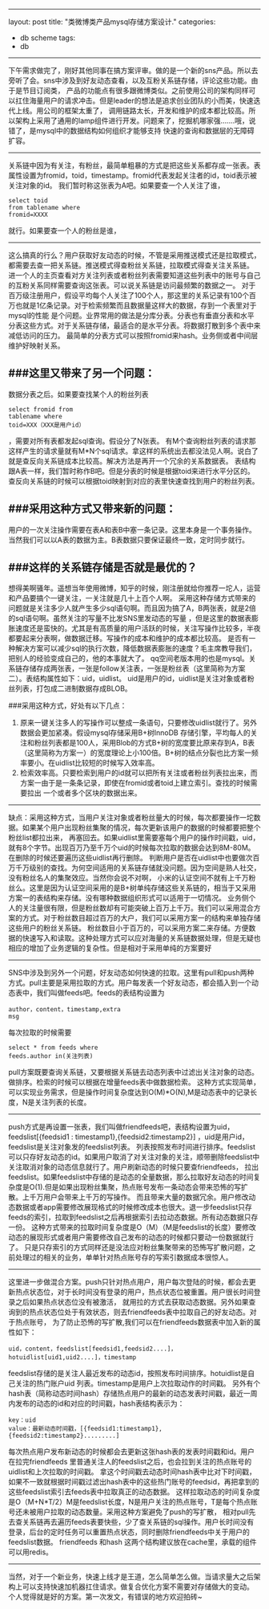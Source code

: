 ---
layout: post
title: "类微博类产品mysql存储方案设计."
categories:
- db scheme 
tags:
- db



----

下午需求做完了，刚好其他同事在搞方案评审。做的是一个新的sns产品。所以去旁听了会。sns中涉及到好友动态查看，以及互粉关系链存储，评论这些功能。由于是节目订阅类， 产品的功能点有很多跟微博类似。之前使用公司的架构同样可以扛住海量用户的请求冲击。但是leader的想法是追求创业团队的小而美，快速迭代上线。用公司的框架太重了， 调用链路太长，开发和维护的成本都比较高。所以架构上采用了通用的lamp组件进行开发。问题来了，挖掘机哪家强.......哦，说错了，是mysql中的数据结构如何组织才能够支持 快速的查询和数据层的无障碍扩容。 

----
关系链中因为有关注，有粉丝，最简单粗暴的方式是把这些关系都存成一张表。表属性设置为fromid，toid，timestamp。fromid代表发起关注者的id，toid表示被关注对象的id。 我们暂时称这张表为A吧。如果要查一个人关注了谁，<pre><code>select toid from tablename where fromid=XXXX</code></pre>就行。如果要查一个人的粉丝是谁，


----
这么搞真的行么？用户获取好友动态的时候，不管是采用推送模式还是拉取模式，都需要去查一把关系链。推送模式得查粉丝关系链，拉取模式得查关注关系链。 进一个人的主页查看对方关注列表或者粉丝列表需要知道这些列表中的账号与自己的互粉关系同样需要查询这张表。可以说关系链是访问最频繁的数据之一。 对于百万级注册用户，假设平均每个人关注了100个人，那这里的关系记录有100个百万也就是1亿条记录。对于检索频繁而且数据量这样大的数据，存到一个表里对于mysql的性能 是个问题。业界常用的做法是分库分表。分表也有垂直分表和水平分表这些方式。对于关系链存储，最适合的是水平分表。将数据打散到多个表中来减低访问的压力。 最简单的分表方式可以按照fromid来hash。业务侧或者中间层维护好映射关系。


###这里又带来了另一个问题：
----
数据分表之后。如果要查找某个人的粉丝列表<pre><code>select  fromid  from tablename  where toid=XXX（XXX是用户id）</code></pre>，需要对所有表都发起sql查询。假设分了N张表。 有M个查询粉丝列表的请求那这样产生的请求量就有M*N个sql请求。拿这样的系统出去都没法见人啊。说白了就是查反向关系链成本比较高。解决方法是再开一个冗余的关系数据表。 表结构跟A表一样，我们暂时称作B吧。但是分表的时候是根据toid来进行水平分区的。查反向关系链的时候可以根据toid映射到对应的表里快速查找到用户的粉丝列表。


###采用这种方式又带来新的问题：
----
用户的一次关注操作需要在表A和表B中塞一条记录。这里本身是一个事务操作。当然我们可以以A表的数据为主。B表数据只要保证最终一致，定时同步就行。


###这样的关系链存储是否就是最优的？
----
想得美啊骚年。遥想当年使用微博，知乎的时候，刚注册就给你推荐一坨人，运营和产品要搞个一键关注，一关注就是几十上百个人啊。 采用这种存储方式带来的问题就是关注多少人就产生多少sql语句啊。而且因为搞了A，B两张表，就是2倍的sql语句啊。虽然关注的写量不比发SNS里发动态的写量 ，但是这里的数据表膨胀速度还是蛮快的。尤其是有高质量的用户活跃的时候，关注写操作比较多，半夜都要起来分表啊，做数据迁移。写操作的成本和维护的成本都比较高。 是否有一种解决方案可以减少sql的执行次数，降低数据表膨胀的速度？毛主席教导我们，把别人的经验变成自己的，他的本事就大了。 qq空间老版本用的也是mysql。关系链存储存成两张表，一张是follow关注表，一张是粉丝表（这里简称为方案二）。表结构属性如下：uid，uidlist。 uid是用户的id，uidlist是关注对象或者粉丝列表，打包成二进制数据存成BLOB。


###采用这种方式，好处有以下几点：
1. 原来一键关注多人的写操作可以整成一条语句，只要修改uidlist就行了。另外数据会更加紧凑。假设mysql存储采用B+树InnoDB 存储引擎，平均每人的关注和粉丝列表都是100人，采用Blob的方式B+树的宽度要比原来存到A，B表（这里简称为方案一）的宽度理论上小100倍。B+树的结点分裂也比方案一频率要小。在uidlist比较短的时候写入效率高。 
2. 检索效率高。只要检索到用户的id就可以把所有关注或者粉丝列表拉出来，而方案一由于是一条条记录，即使在fromid或者toid上建立索引。查找的时候需要拉出
一个或者多个区块的数据出来。


----
缺点：采用这种方式，当用户关注对象或者粉丝量大的时候，每次都要操作一坨数据。如果某个用户出现粉丝集聚的情况，每次更新该用户的数据的时候都要把整个粉丝list都拉出来， 再塞回去。如果uidlist里需要塞每个用户的操作时间戳，uid，就有8个字节。出现百万乃至千万个uid的时候每次拉取的数据会达到8M-80M。在删除的时候还要遍历这些uidlist再行删除。 判断用户是否在uidlist中也要做次百万千万级别的查找。为何空间适用的关系链存储就没问题。因为空间是熟人社交，没有粉丝名人的集聚效应。当然你会说不对啊， 小米的认证空间不就有上千万粉丝么。这里是因为认证空间采用的是B+树单纯存储这些关系链的，相当于又采用方案一的表结构来存储。没有哪种数据组织形式可以适用于一切情况。 业务侧个人的关注量很有限，但是粉丝数却有可能突破上百万上千万。我们可以采用混合方案的方式。对于粉丝数目超过百万的大户，我们可以采用方案一的结构来单独存储这些用户的粉丝关系链。
粉丝数目小于百万的，可以采用方案二来存储。方便数据的快速写入和读取。这种处理方式可以应对海量的关系链数据处理，但是无疑也相应的增加了业务逻辑的复杂性。但是相对于采用单纯的方案要好


----
SNS中涉及到另外一个问题，好友动态如何快速的拉取。这里有pull和push两种方式。pull主要是采用拉取的方式。用户每发表一个好友动态，都会插入到一个动态表中，我们叫做feeds吧。feeds的表结构设置为 <pre><code>author，content，timestamp,extra msg</code></pre>每次拉取的时候需要 <pre><code>select * from feeds where feeds.author in(关注列表)</code></pre> pull方案既要查询关系链，又要根据关系链去动态列表中过滤出关注对象的动态。做排序。检索的时候可以根据在增量feeds表中做数据检索。 这种方式实现简单，可以实现业务需求，但是操作时间复杂度达到O(M)*O(N),M是动态表中的记录长度，N是关注列表的长度。


----
push方式是再设置一张表，我们叫做friendfeeds吧，表结构设置为uid，feedslist[{feedsid1 : timestamp1},{feedsid2:timestamp2}] ，uid是用户id，feedslist是关注对象发的feedslist列表。 列表按照发布时间进行排序。feedslist可以只存好友动态的id。如果用户取消了对关注对象的关注，顺带删除feedslist中关注取消对象的动态信息就行了。用户刷新动态的时候只要查friendfeeds， 拉出feedslist。如果feedslist中存储的是动态的全量数据，那么拉取好友动态的时间复杂度是O(1).但是如果出现粉丝集聚，热点账号发布一条动态会带来恐怖的写扩散。上千万用户会带来上千万的写操作。 而且带来大量的数据冗余。用户修改动态数据或者app需要修改展现格式的时候修改成本也很大。退一步feedslist只存feeds的索引，拉取到feedslist之后再根据索引去拉动态数据。所有动态数据只存一份。 这种方式带来的拉取时间复杂度是O（M）（M是feedslist的长度）要修改动态的展现形式或者用户需要修改自己发布的动态的时候都只要动一份数据就行了。 只是只存索引的方式同样还是没法应对粉丝集聚带来的恐怖写扩散问题，之前处理过的相关的业务，单单针对热点账号存的写索引数据成本很惊人。


----
这里进一步做混合方案。push只针对热点用户，用户每次登陆的时候，都会去更新热点状态位，对于长时间没有登录的用户，热点状态位被重置。用户很长时间登录之后如果热点状态位没有被激活， 就用拉的方式去获取动态数据。另外如果查询到的热点状态位处于有效状态，则去friendfeeds表中拉取自己的好友动态。对于热点账号， 为了防止恐怖的写扩散,我们可以在friendfeeds数据表中加入新的属性如下：<pre><code>uid，content，feedslist[feedsid1,feedsid2....]，hotuidlist[uid1,uid2....]，timestamp</code></pre> feedslist存储的是关注人最近发布的动态id，按照发布时间排序。hotuidlist是自己关注的热门账户uid 列表。timestamp是用户上次拉取动作的时间戳。 另外有个hash表（简称动态时间hash）存储热点用户的最新的动态发表时间戳，最近一周内发布的动态的id和对应的时间戳，hash表结构表示为：
<pre><code>key：uid
value：最新动态时间戳，[{feedsid1:timestamp1},{feedsid2:timestamp2}.........]</code></pre>
每次热点用户发布新动态的时候都会去更新这张hash表的发表时间戳和id。用户在拉完friendfeeds   里普通关注人的feedslist之后，也会拉到关注的热点账号的uidlist和上次拉取的时间戳。 拿这个时间戳去动态时间hash表中比对下时间戳，如果不一致就根据时间戳过滤出hash表中的这些热门账号的feedsid，再把拿到的这些feedslist索引去feeds表中拉取真正的动态数据。 这样拉取动态的时间复杂度是O（M+N*T/2）M是feedslist长度，N是用户关注的热点账号，T是每个热点账号还未被用户拉取的动态数量。采用这种方案避免了push的写扩散， 相对pull先去查关系链再去遍历feeds表要快些，少了查关系链的sql操作。用户长时间没有登录，后台的定时任务可以重置热点状态，同时删除friendfeeds中关于用户的feedslist数据。 friendfeeds  和hash  这两个结构建议放在cache里，承载的组件可以用redis。


----
当然，对于一个新业务，快速上线才是王道，怎么简单怎么做。当请求量大之后架构上可以支持快速加机器扛住请求。做复合优化方案不需要对存储做大的变动。 个人觉得就是好的方案。第一次发文，有错误的地方欢迎拍砖~






